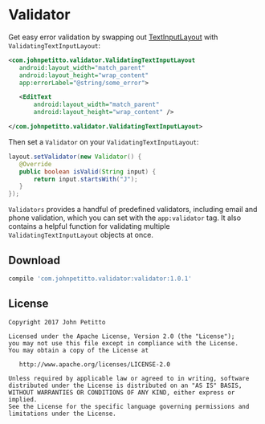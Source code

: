 # Validator
Get easy error validation by swapping out [TextInputLayout](https://developer.android.com/reference/android/support/design/widget/TextInputLayout.html) with `ValidatingTextInputLayout`:

```xml
<com.johnpetitto.validator.ValidatingTextInputLayout
   android:layout_width="match_parent"
   android:layout_height="wrap_content"
   app:errorLabel="@string/some_error">

   <EditText
       android:layout_width="match_parent"
       android:layout_height="wrap_content" />

</com.johnpetitto.validator.ValidatingTextInputLayout>
```

Then set a `Validator` on your `ValidatingTextInputLayout`:

```java
layout.setValidator(new Validator() {
   @Override
   public boolean isValid(String input) {
       return input.startsWith("J");
   }
});
```

`Validators` provides a handful of predefined validators, including email and phone validation, which you can set with the `app:validator` tag. It also contains a helpful function for validating multiple `ValidatingTextInputLayout` objects at once.

## Download
```groovy
compile 'com.johnpetitto.validator:validator:1.0.1'
```

## License
```
Copyright 2017 John Petitto

Licensed under the Apache License, Version 2.0 (the "License");
you may not use this file except in compliance with the License.
You may obtain a copy of the License at

   http://www.apache.org/licenses/LICENSE-2.0

Unless required by applicable law or agreed to in writing, software
distributed under the License is distributed on an "AS IS" BASIS,
WITHOUT WARRANTIES OR CONDITIONS OF ANY KIND, either express or implied.
See the License for the specific language governing permissions and
limitations under the License.
```
